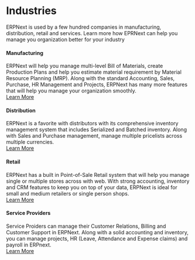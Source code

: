 # Industries

ERPNext is used by a few hundred companies in manufacturing, distribution, retail and services. Learn more how EPRNext can help you manage you organization better for your industry

#### Manufacturing

ERPNext will help you manage multi-level Bill of Materials, create Production Plans and help you estimate material requirement by Material Resource Planning (MRP). Along with the standard Accounting, Sales, Purchase, HR Management and Projects, ERPNext has many more features that will help you manage your organization smoothly.<br>
[Learn More](apps/erpnext/industries/manufacturing)

#### Distribution

ERPNext is a favorite with distributors with its comprehensive inventory management system that includes Serialized and Batched inventory. Along with Sales and Purchase management, manage multiple pricelists across multiple currencies.<br>
[Learn More](apps/erpnext/industries/distribution)

#### Retail

ERPNext has a built in Point-of-Sale Retail system that will help you manage single or multiple stores across with web. With strong accounting, inventory and CRM features to keep you on top of your data, ERPNext is ideal for small and medium retailers or single person shops.<br>
[Learn More](apps/erpnext/industries/retail)

#### Service Providers

Service Proiders can manage their Customer Relations, Billing and Customer Support in ERPNext. Along with a solid accounting and inventory, you can manage projects, HR (Leave, Attendance and Expense claims) and payroll in ERPnext.<br>
[Learn More](industries/services)
